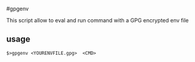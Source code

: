 #gpgenv


This script allow to eval and run command with a GPG encrypted env file


## usage

    $>gpgenv <YOURENVFILE.gpg>  <CMD>
